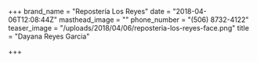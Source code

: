 +++
brand_name = "Repostería Los Reyes"
date = "2018-04-06T12:08:44Z"
masthead_image = ""
phone_number = "(506) 8732-4122"
teaser_image = "/uploads/2018/04/06/reposteria-los-reyes-face.png"
title = "Dayana Reyes Garcia"

+++
